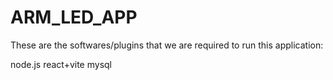 # ARM_LED_APP
These are the softwares/plugins that we are required to run this application:

node.js
react+vite
mysql
